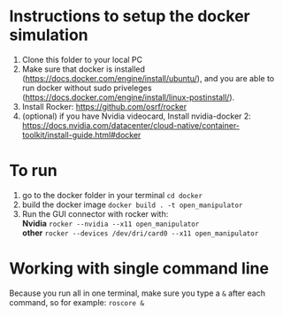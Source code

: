 # Instructions to setup the docker simulation

1. Clone this folder to your local PC
2. Make sure that docker is installed (https://docs.docker.com/engine/install/ubuntu/), and you are able to run docker without sudo priveleges (https://docs.docker.com/engine/install/linux-postinstall/).
3. Install Rocker: https://github.com/osrf/rocker
4. (optional) if you have Nvidia videocard, Install nvidia-docker 2: https://docs.nvidia.com/datacenter/cloud-native/container-toolkit/install-guide.html#docker

# To run
1. go to the docker folder in your terminal `cd docker`
2. build the docker image `docker build . -t open_manipulator`
3. Run the GUI connector with rocker with:\
**Nvidia** `rocker --nvidia --x11 open_manipulator`\
**other** `rocker --devices /dev/dri/card0 --x11 open_manipulator`

# Working with single command line
Because you run all in one terminal, make sure you type a `&` after each command, so for example: `roscore &`

